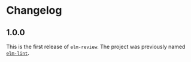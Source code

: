 # Changelog

## 1.0.0

This is the first release of `elm-review`. The project was previously named [`elm-lint`](https://github.com/jfmengels/elm-lint/).
